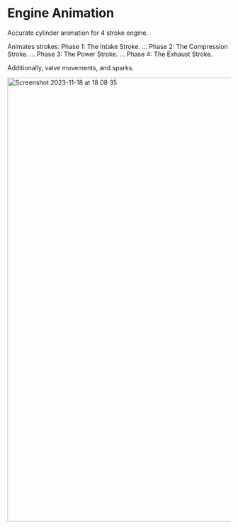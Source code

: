 # Engine Animation

Accurate cylinder animation for 4 stroke engine. 

Animates strokes:
Phase 1: The Intake Stroke. ...
Phase 2: The Compression Stroke. ...
Phase 3: The Power Stroke. ...
Phase 4: The Exhaust Stroke.

Additionally, valve movements, and sparks.

<img width="1000" alt="Screenshot 2023-11-18 at 18 08 35" src="https://github.com/xeweva/Engine-Animation/assets/54597813/2585629c-2256-43a5-bafb-bc690bf7631a">
